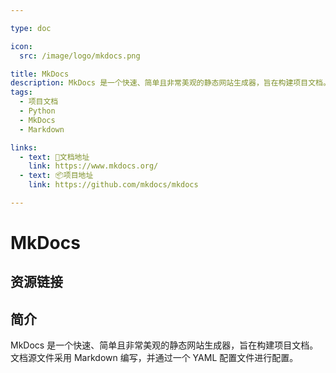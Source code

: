 ```yaml
---

type: doc

icon:
  src: /image/logo/mkdocs.png

title: MkDocs
description: MkDocs 是一个快速、简单且非常美观的静态网站生成器，旨在构建项目文档。文档源文件采用 Markdown 编写，并通过一个 YAML 配置文件进行配置。
tags:
  - 项目文档
  - Python
  - MkDocs
  - Markdown

links:
  - text: 📖文档地址
    link: https://www.mkdocs.org/
  - text: 📦项目地址
    link: https://github.com/mkdocs/mkdocs

---
```


<ShowLogo />

# MkDocs

<ShowTags />

<ShowBreadcrumb />

## 资源链接

<ShowLinks />

## 简介

MkDocs 是一个快速、简单且非常美观的静态网站生成器，旨在构建项目文档。文档源文件采用 Markdown 编写，并通过一个 YAML 配置文件进行配置。
